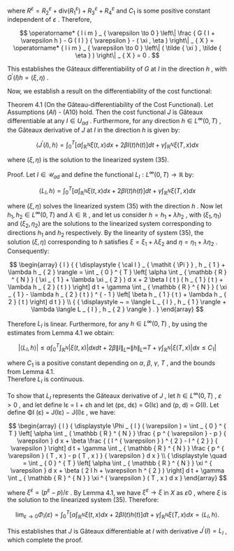 where $R ^ { \varepsilon } = R _ { 2 } ^ { \varepsilon } + \mathrm { d i v } ( R _ { 1 } ^ { \varepsilon } ) + R _ { 3 } ^ { \varepsilon } + R _ { 4 } ^ { \varepsilon }$ and $C _ { 1 }$ is some positive constant independent of $\varepsilon$ . Therefore,

$$
\operatorname* { l i m } _ { \varepsilon \to 0 } \left\| \frac { G ( I + \varepsilon h ) - G ( I ) } { \varepsilon } - ( \xi , \eta ) \right\| _ { X } = \operatorname* { l i m } _ { \varepsilon \to 0 } \left\| ( \tilde { \xi } , \tilde { \eta } ) \right\| _ { X } = 0 .
$$

This establishes the Gâteaux differentiability of $G$ at $I$ in the direction $h$ , with $G ^ { \prime } ( I ) h = ( \xi , \eta )$ .

Now, we establish a result on the differentiability of the cost functional:

Theorem 4.1 (On the Gâteau-differentiability of the Cost Functional). Let Assumptions $( A I )$ - (A10) hold. Then the cost functional $J$ is Gâteaux differentiable at any $I \in U _ { a d }$ . Furthermore, for any direction $h \in L ^ { \infty } ( 0 , T )$ , the Gâteaux derivative of $J$ at $I$ in the direction $h$ is given by:

$$
\langle J ^ { \prime } ( I ) , h \rangle = \int _ { 0 } ^ { T } \left[ \alpha \int _ { \mathbb { R } ^ { N } } \xi ( t , x ) d x + 2 \beta I ( t ) h ( t ) \right] d t + \gamma \int _ { \mathbb { R } ^ { N } } \xi ( T , x ) d x
$$

where $( \xi , \eta )$ is the solution to the linearized system (35).

Proof. Let $I \in \mathcal { U } _ { a d }$ and define the functional $L _ { I } : L ^ { \infty } ( 0 , T ) \to \mathbb { R }$ by:

$$
\langle L _ { I } , h \rangle = \int _ { 0 } ^ { T } \left[ \alpha \int _ { \mathbb { R } ^ { N } } \xi ( t , x ) d x + 2 \beta I ( t ) h ( t ) \right] d t + \gamma \int _ { \mathbb { R } ^ { N } } \xi ( T , x ) d x
$$

where $( \xi , \eta )$ solves the linearized system (35) with the direction $h$ . Now let $h _ { 1 } , h _ { 2 } \in L ^ { \infty } ( 0 , T )$ and $\lambda \in \mathbb { R }$ , and let us consider $h = h _ { 1 } + \lambda h _ { 2 }$ , with $( \xi _ { 1 } , \eta _ { 1 } )$ and $( \xi _ { 2 } , \eta _ { 2 } )$ are the solutions to the linearized system corresponding to directions $h _ { 1 }$ and $h _ { 2 }$ respectively. By the linearity of system (35), the solution $( \xi , \eta )$ corresponding to $h$ satisfies $\xi = \xi _ { 1 } + \lambda \xi _ { 2 }$ and $\eta = \eta _ { 1 } + \lambda \eta _ { 2 }$ . Consequently:

$$
\begin{array} { l } { { \displaystyle { \cal I } _ { \mathit { \Pi } } , h _ { 1 } + \lambda h _ { 2 } \rangle = \int _ { 0 } ^ { T } \left[ \alpha \int _ { \mathbb { R } ^ { N } } ( \xi _ { 1 } + \lambda \xi _ { 2 } ) d x + 2 \beta I ( t ) ( h _ { 1 } ( t ) + \lambda h _ { 2 } ( t ) ) \right] d t + \gamma \int _ { \mathbb { R } ^ { N } } ( \xi _ { 1 } - \lambda h _ { 2 } ( t ) ) ^ { - 1 } \left[ \beta h _ { 1 } ( t ) + \lambda h _ { 2 } ( t ) \right] d t } } \\ { { \displaystyle ~ = \langle L _ { I } , h _ { 1 } \rangle + \lambda \langle L _ { I } , h _ { 2 } \rangle } . } \end{array}
$$

Therefore $L _ { I }$ is linear. Furthermore, for any $h \in L ^ { \infty } ( 0 , T )$ , by using the estimates from Lemma 4.1 we obtain:

$$
| \langle L _ { I } , h \rangle | \leq \alpha \int _ { 0 } ^ { T } \int _ { \mathbb { R } ^ { N } } | \xi ( t , x ) | d x d t + 2 \beta \| I \| _ { L ^ { \infty } } \| h \| _ { L ^ { \infty } } T + \gamma \int _ { \mathbb { R } ^ { N } } | \xi ( T , x ) | d x \leq C _ { 1 } |
$$

where $C _ { 1 }$ is a positive constant depending on $\alpha , ~ \beta , ~ \gamma , ~ T$ , and the bounds from Lemma 4.1.   
Therefore $L _ { I }$ is continuous.

To show that $L _ { I }$ represents the Gâteaux derivative of $J$ , let $h \in L ^ { \infty } ( 0 , T )$ , $\varepsilon > 0$ , and let define Iε = I + εh and let (pε, dε) = G(Iε) and (p, d) = G(I). Let define ΦI (ε) = J(Iε) − J(I)ε , we have:

$$
\begin{array} { l } { \displaystyle \Phi _ { I } ( \varepsilon ) = \int _ { 0 } ^ { T } \left[ \alpha \int _ { \mathbb { R } ^ { N } } \frac { p ^ { \varepsilon } - p } { \varepsilon } d x + \beta \frac { ( I ^ { \varepsilon } ) ^ { 2 } - I ^ { 2 } } { \varepsilon } \right] d t + \gamma \int _ { \mathbb { R } ^ { N } } \frac { p ^ { \varepsilon } ( T , x ) - p ( T , x ) } { \varepsilon } d x } \\ { \displaystyle \quad = \int _ { 0 } ^ { T } \left[ \alpha \int _ { \mathbb { R } ^ { N } } \xi ^ { \varepsilon } d x + \beta ( 2 I h + \varepsilon h ^ { 2 } ) \right] d t + \gamma \int _ { \mathbb { R } ^ { N } } \xi ^ { \varepsilon } ( T , x ) d x } \end{array}
$$

where $\xi ^ { \varepsilon } = ( p ^ { \varepsilon } - p ) / \varepsilon$ . By Lemma 4.1, we have $\xi ^ { \varepsilon } \to \xi$ in $X$ as $\varepsilon  0$ , where $\xi$ is the solution to the linearized system (35). Therefore:

$$
\operatorname* { l i m } _ { \varepsilon \to 0 } \Phi _ { I } ( \varepsilon ) = \int _ { 0 } ^ { T } \left[ \alpha \int _ { \mathbb { R } ^ { N } } \xi ( t , x ) d x + 2 \beta I ( t ) h ( t ) \right] d t + \gamma \int _ { \mathbb { R } ^ { N } } \xi ( T , x ) d x = \langle L _ { I } , h \rangle .
$$

This establishes that $J$ is Gâteaux differentiable at $I$ with derivative $J ^ { \prime } ( I ) = L _ { I }$ , which complete the proof.